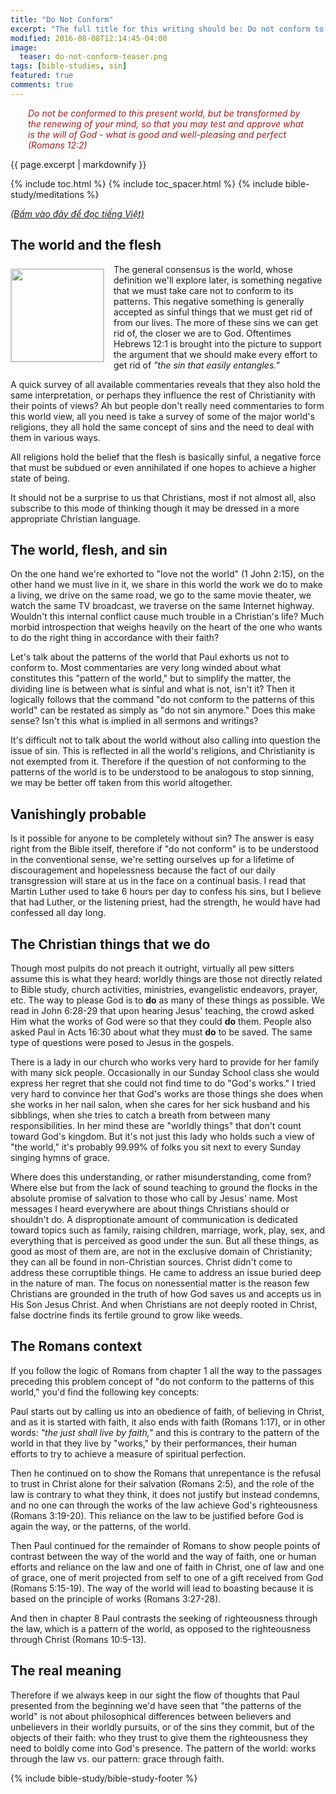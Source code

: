 ```yaml
---
title: "Do Not Conform"
excerpt: "The full title for this writing should be: Do not conform to the patterns of this world. This article begs to differ with virtually all known commentaries and messages from pulpits everywhere that it does not mean what they generally propose."
modified: 2016-08-08T12:14:45-04:00
image: 
  teaser: do-not-conform-teaser.png
tags: [bible-studies, sin]
featured: true
comments: true
---
```


<p style="padding-left: 2.0em; padding-right: 2.0em; font-style: italic; color: #9d1f20;">Do not be conformed to this present world, but be transformed by the renewing of your mind, so that you may test and approve what is the will of God - what is good and well-pleasing and perfect (Romans 12:2)</p>

{{ page.excerpt | markdownify }}

{% include toc.html %}
{% include toc_spacer.html %}
{% include bible-study/meditations %}

<a href="{{ site.url }}{% post_url 2016-10-26-Dung-lam-theo-doi-nay %}"><em>(Bấm vào đây để đọc tiếng Việt)</em></a>

## The world and the flesh

<img alt src="{{ site.url }}/assets/images/do-not-conform-teaser.png" style="border: 1px solid #cccccc; margin: 7px 15px 0px 0px; max-width: 100%; height: 148px; padding: 0px; float: left;">
The general consensus is the world, whose definition we'll explore later, is something negative that we must take care not to conform to its patterns. This negative something is generally accepted as sinful things that we must get rid of from our lives. The more of these sins we can get rid of, the closer we are to God. Oftentimes Hebrews 12:1 is brought into the picture to support the argument that we should make every effort to get rid of <em>"the sin that easily entangles."</em>

A quick survey of all available commentaries reveals that they also hold the same interpretation, or perhaps they influence the rest of Christianity with their points of views? Ah but people don't really need commentaries to form this world view, all you need is take a survey of some of the major world's religions, they all hold the same concept of sins and the need to deal with them in various ways.

All religions hold the belief that the flesh is basically sinful, a negative force that must be subdued or even annihilated if one hopes to achieve a higher state of being.

It should not be a surprise to us that Christians, most if not almost all, also subscribe to this mode of thinking though it may be dressed in a more appropriate Christian language.

## The world, flesh, and sin

On the one hand we're exhorted to "love not the world" (1 John 2:15), on the other hand we must live in it, we share in this world the work we do to make a living, we drive on the same road, we go to the same movie theater, we watch the same TV broadcast, we traverse on the same Internet highway. Wouldn't this internal conflict cause much trouble in a Christian's life? Much morbid introspection that weighs heavily on the heart of the one who wants to do the right thing in accordance with their faith?

Let's talk about the patterns of the world that Paul exhorts us not to conform to. Most commentaries are very long winded about what constitutes this "pattern of the world," but to simplify the matter, the dividing line is between what is sinful and what is not, isn't it? Then it logically follows that the command "do not conform to the patterns of this world" can be restated as simply as "do not sin anymore." Does this make sense? Isn't this what is implied in all sermons and writings?

It's difficult not to talk about the world without also calling into question the issue of sin. This is reflected in all the world's religions, and Christianity is not exempted from it. Therefore if the question of not conforming to the patterns of the world is to be understood to be analogous to stop sinning, we may be better off taken from this world altogether.

## Vanishingly probable

Is it possible for anyone to be completely without sin?  The answer is easy right from the Bible itself, therefore if "do not conform" is to be understood in the conventional sense, we're setting ourselves up for a lifetime of discouragement and hopelessness because the fact of our daily transgression will stare at us in the face on a continual basis. I read that Martin Luther used to take 6 hours per day to confess his sins, but I believe that had Luther, or the listening priest, had the strength, he would have had confessed all day long.

## The Christian things that we do

Though most pulpits do not preach it outright, virtually all pew sitters assume this is what they heard: worldly things are those not directly related to Bible study, church activities, ministries, evangelistic endeavors, prayer, etc. The way to please God is to <strong>do</strong> as many of these things as possible. We read in John 6:28-29 that upon hearing Jesus' teaching, the crowd asked Him what the works of God were so that they could <strong>do</strong> them. People also asked Paul in Acts 16:30 about what they must <strong>do</strong> to be saved. The same type of questions were posed to Jesus in the gospels.

There is a lady in our church who works very hard to provide for her family with many sick people. Occasionally in our Sunday School class she would express her regret that she could not find time to do "God's works." I tried very hard to convince her that God's works are those things she does when she works in her nail salon, when she cares for her sick husband and his sibblings, when she tries to catch a breath from between many responsibilities. In her mind these are "worldly things" that don't count toward God's kingdom. But it's not just this lady who holds such a view of "the world," it's probably 99.99% of folks you sit next to every Sunday singing hymns of grace.

Where does this understanding, or rather misunderstanding, come from? Where else but from the lack of sound teaching to ground the flocks in the absolute promise of salvation to those who call by Jesus' name. Most messages I heard everywhere are about things Christians should or shouldn't do. A disproptionate amount of communication is dedicated toward topics such as family, raising children, marriage, work, play, sex, and everything that is perceived as good under the sun. But all these things, as good as most of them are, are not in the exclusive domain of Christianity; they can all be found in non-Christian sources. Christ didn't come to address these corruptible things. He came to address an issue buried deep in the nature of man. The focus on nonessential matter is the reason few Christians are grounded in the truth of how God saves us and accepts us in His Son Jesus Christ. And when Christians are not deeply rooted in Christ, false doctrine finds its fertile ground to grow like weeds.

## The Romans context

If you follow the logic of Romans from chapter 1 all the way to the passages preceding this problem concept of "do not conform to the patterns of this world," you'd find the following key concepts:

Paul starts out by calling us into an obedience of faith, of believing in Christ, and as it is started with faith, it also ends with faith (Romans 1:17), or in other words: <em>"the just shall live by faith,"</em> and this is contrary to the pattern of the world in that they live by "works," by their performances, their human efforts to try to achieve a measure of spiritual perfection.

Then he continued on to show the Romans that unrepentance is the refusal to trust in Christ alone for their salvation (Romans 2:5), and the role of the law is contrary to what they think, it does not justify but instead condemns, and no one can through the works of the law achieve God's righteousness (Romans 3:19-20). This reliance on the law to be justified before God is again the way, or the patterns, of the world.

Then Paul continued for the remainder of Romans to show people points of contrast between the way of the world and the way of faith, one or human efforts and reliance on the law and one of faith in Christ, one of law and one of grace, one of merit projected from self to one of a gift received from God (Romans 5:15-19). The way of the world will lead to boasting because it is based on the principle of works (Romans 3:27-28).

And then in chapter 8 Paul contrasts the seeking of righteousness through the law, which is a pattern of the world, as opposed to the righteousness through Christ (Romans 10:5-13).

## The real meaning

Therefore if we always keep in our sight the flow of thoughts that Paul presented from the beginning we'd have seen that "the patterns of the world" is not about philosophical differences between believers and unbelievers in their worldly pursuits, or of the sins they commit, but of the objects of their faith: who they trust to give them the righteousness they need to boldly come into God's presence. The pattern of the world: works through the law vs. our pattern: grace through faith.

{% include bible-study/bible-study-footer %}
